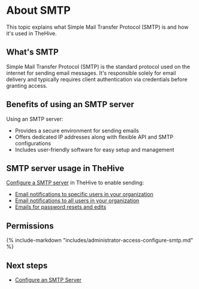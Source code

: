 # About SMTP

This topic explains what Simple Mail Transfer Protocol (SMTP) is and how it's used in TheHive.

## What's SMTP

Simple Mail Transfer Protocol (SMTP) is the standard protocol used on the internet for sending email messages. It's responsible solely for email delivery and typically requires client authentication via credentials before granting access.

## Benefits of using an SMTP server

Using an SMTP server:

* Provides a secure environment for sending emails
* Offers dedicated IP addresses along with flexible API and SMTP configurations
* Includes user-friendly software for easy setup and management

## SMTP server usage in TheHive

[Configure a SMTP server](configure-smtp-server.md) in TheHive to enable sending:

* [Email notifications to specific users in your organization](../../user-guides/organization/configure-organization/manage-notifications/notifiers/email-to-addr.md)
* [Email notifications to all users in your organization](../../user-guides/organization/configure-organization/manage-notifications/notifiers/email-to-users.md)
* [Emails for password resets and edits](../../user-guides/manage-password.md)

## Permissions

{% include-markdown "includes/administrator-access-configure-smtp.md" %}

<h2>Next steps</h2>

* [Configure an SMTP Server](configure-smtp-server.md)